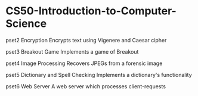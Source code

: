 # CS50-Introduction-to-Computer-Science
pset2 Encryption
Encrypts text using Vigenere and Caesar cipher

pset3 Breakout Game
Implements a game of Breakout

pset4 Image Processing
Recovers JPEGs from a forensic image

pset5 Dictionary and Spell Checking
Implements a dictionary's functionality 

pset6 Web Server
A web server which processes client-requests
